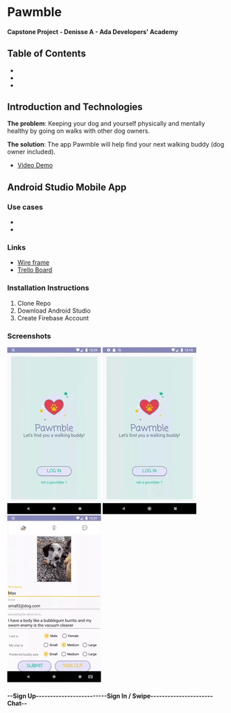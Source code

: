 # Pawmble
#### Capstone Project - Denisse A - Ada Developers' Academy

## Table of Contents
*
*
*

## Introduction and Technologies

**The problem**: Keeping your dog and yourself physically and mentally healthy by going on walks with other dog owners.

**The solution**: The app Pawmble will help find your next walking buddy (dog owner included).
  * [Video Demo]()

## Android Studio Mobile App

### Use cases
*
*

### Links
* [Wire frame](https://docs.google.com/presentation/d/1pAzuexPu6B2rhK_sQ3a6et7K8SsEXZc_v6DU3uvi7Wg/edit?usp=sharing)
* [Trello Board](https://trello.com/b/AnDLvDsb/capstone)

### Installation Instructions
1. Clone Repo
2. Download Android Studio
3. Create Firebase Account

### Screenshots

![SignIn](./images/login.gif)  ![SignUp](./images/signup.gif)  ![Chat](./images/chat.gif) 
#### --Sign Up-------------------------Sign In / Swipe----------------------Chat-- 






